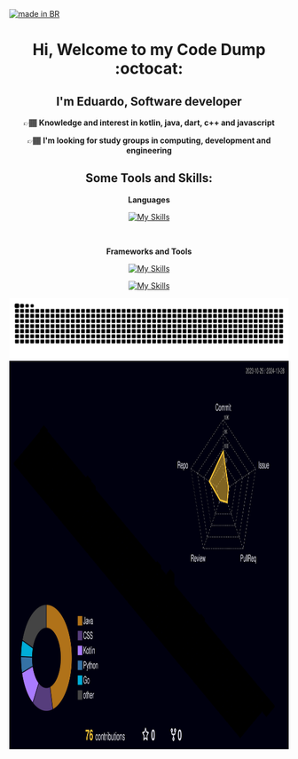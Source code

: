<a href="https://github.com/pedromxavier/flag-badges">
    <img src="https://raw.githubusercontent.com/pedromxavier/flag-badges/main/badges/BR.svg" alt="made in BR">
</a>
                                                    
<h1 align="center" >Hi, Welcome to my Code Dump  :octocat: </h2>


<div align="center">


  ## I'm Eduardo, Software developer 
  
👉🏾 <strong> Knowledge and interest in kotlin, java, dart, c++ and javascript </strong>

👉🏾 <strong> I'm looking for study groups in computing, development and engineering </strong>


## Some Tools and Skills:

**Languages**

[![My Skills](https://skillicons.dev/icons?i=kotlin,java,cpp,js,html,css,python,dart,go)](https://skillicons.dev)

<br/>

**Frameworks and Tools**

[![My Skills](https://skillicons.dev/icons?i=androidstudio,spring,react,flutter,nodejs,github,postgres,mysql,sqlite)](https://skillicons.dev)

[![My Skills](https://skillicons.dev/icons?i=gradle,rabbitmq,postman,idea,vscode,figma,firebase,linux,windows)](https://skillicons.dev)

</div>


<div align="center">
   <img src="https://raw.githubusercontent.com/du4r/du4r/output/github-contribution-grid-snake.svg" alt="Snake animation" />
   <img src="https://github.com/du4r/du4r/blob/main/profile-3d-contrib/profile-night-rainbow.svg" alt="profile-3d-contrib" width="700" height="700" />
</div>


